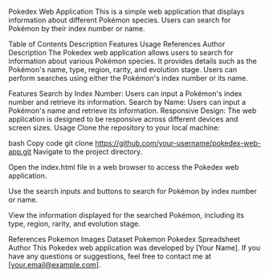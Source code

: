 Pokedex Web Application
This is a simple web application that displays information about different Pokémon species. Users can search for Pokémon by their index number or name.

Table of Contents
Description
Features
Usage
References
Author
Description
The Pokedex web application allows users to search for information about various Pokémon species. It provides details such as the Pokémon's name, type, region, rarity, and evolution stage. Users can perform searches using either the Pokémon's index number or its name.

Features
Search by Index Number: Users can input a Pokémon's index number and retrieve its information.
Search by Name: Users can input a Pokémon's name and retrieve its information.
Responsive Design: The web application is designed to be responsive across different devices and screen sizes.
Usage
Clone the repository to your local machine:

bash
Copy code
git clone https://github.com/your-username/pokedex-web-app.git
Navigate to the project directory.

Open the index.html file in a web browser to access the Pokedex web application.

Use the search inputs and buttons to search for Pokémon by index number or name.

View the information displayed for the searched Pokémon, including its type, region, rarity, and evolution stage.

References
Pokemon Images Dataset
Pokemon Pokedex Spreadsheet
Author
This Pokedex web application was developed by [Your Name]. If you have any questions or suggestions, feel free to contact me at [your.email@example.com].

